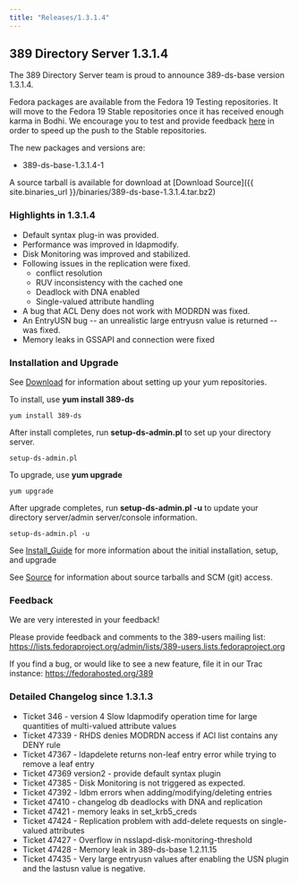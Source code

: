 ```yaml
---
title: "Releases/1.3.1.4"
---
```

389 Directory Server 1.3.1.4
----------------------------

The 389 Directory Server team is proud to announce 389-ds-base version 1.3.1.4.

Fedora packages are available from the Fedora 19 Testing repositories. It will move to the Fedora 19 Stable repositories once it has received enough karma in Bodhi. We encourage you to test and provide feedback [here](https://admin.fedoraproject.org/updates/389-ds-base-1.3.1.4-1.fc19) in order to speed up the push to the Stable repositories.

The new packages and versions are:

-   389-ds-base-1.3.1.4-1

A source tarball is available for download at [Download Source]({{ site.binaries_url }}/binaries/389-ds-base-1.3.1.4.tar.bz2)

### Highlights in 1.3.1.4

-   Default syntax plug-in was provided.
-   Performance was improved in ldapmodify.
-   Disk Monitoring was improved and stabilized.
-   Following issues in the replication were fixed.
    -   conflict resolution
    -   RUV inconsistency with the cached one
    -   Deadlock with DNA enabled
    -   Single-valued attribute handling
-   A bug that ACL Deny does not work with MODRDN was fixed.
-   An EntryUSN bug -- an unrealistic large entryusn value is returned -- was fixed.
-   Memory leaks in GSSAPI and connection were fixed

### Installation and Upgrade

See [Download](../download.html) for information about setting up your yum repositories.

To install, use **yum install 389-ds**

`yum install 389-ds`

After install completes, run **setup-ds-admin.pl** to set up your directory server.

`setup-ds-admin.pl`

To upgrade, use **yum upgrade**

`yum upgrade`

After upgrade completes, run **setup-ds-admin.pl -u** to update your directory server/admin server/console information.

`setup-ds-admin.pl -u`

See [Install\_Guide](../legacy/install-guide.html) for more information about the initial installation, setup, and upgrade

See [Source](../development/source.html) for information about source tarballs and SCM (git) access.

### Feedback

We are very interested in your feedback!

Please provide feedback and comments to the 389-users mailing list: <https://lists.fedoraproject.org/admin/lists/389-users.lists.fedoraproject.org>

If you find a bug, or would like to see a new feature, file it in our Trac instance: <https://fedorahosted.org/389>

### Detailed Changelog since 1.3.1.3

-   Ticket 346 - version 4 Slow ldapmodify operation time for large quantities of multi-valued attribute values
-   Ticket 47339 - RHDS denies MODRDN access if ACI list contains any DENY rule
-   Ticket 47367 - ldapdelete returns non-leaf entry error while trying to remove a leaf entry
-   Ticket 47369 version2 - provide default syntax plugin
-   Ticket 47385 - Disk Monitoring is not triggered as expected.
-   Ticket 47392 - ldbm errors when adding/modifying/deleting entries
-   Ticket 47410 - changelog db deadlocks with DNA and replication
-   Ticket 47421 - memory leaks in set\_krb5\_creds
-   Ticket 47424 - Replication problem with add-delete requests on single-valued attributes
-   Ticket 47427 - Overflow in nsslapd-disk-monitoring-threshold
-   Ticket 47428 - Memory leak in 389-ds-base 1.2.11.15
-   Ticket 47435 - Very large entryusn values after enabling the USN plugin and the lastusn value is negative.

